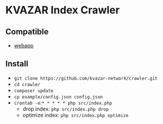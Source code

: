 # KVAZAR Index Crawler

## Compatible

* [webapp](https://github.com/kvazar-network/webapp)

## Install

* `git clone https://github.com/kvazar-network/crawler.git`
* `cd crawler`
* `composer update`
* `cp example/config.json config.json`
* `crontab -e`:`* * * * * php src/index.php`
  * drop index: `php src/index.php drop`
  * optimize index: `php src/index.php optimize`